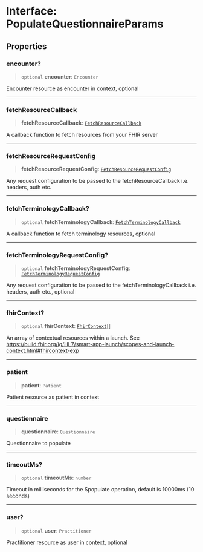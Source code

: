 # Interface: PopulateQuestionnaireParams

## Properties

### encounter?

> `optional` **encounter**: `Encounter`

Encounter resource as encounter in context, optional

***

### fetchResourceCallback

> **fetchResourceCallback**: [`FetchResourceCallback`](FetchResourceCallback.md)

A callback function to fetch resources from your FHIR server

***

### fetchResourceRequestConfig

> **fetchResourceRequestConfig**: [`FetchResourceRequestConfig`](FetchResourceRequestConfig.md)

Any request configuration to be passed to the fetchResourceCallback i.e. headers, auth etc.

***

### fetchTerminologyCallback?

> `optional` **fetchTerminologyCallback**: [`FetchTerminologyCallback`](FetchTerminologyCallback.md)

A callback function to fetch terminology resources, optional

***

### fetchTerminologyRequestConfig?

> `optional` **fetchTerminologyRequestConfig**: [`FetchTerminologyRequestConfig`](FetchTerminologyRequestConfig.md)

Any request configuration to be passed to the fetchTerminologyCallback i.e. headers, auth etc., optional

***

### fhirContext?

> `optional` **fhirContext**: [`FhirContext`](FhirContext.md)[]

An array of contextual resources within a launch. See https://build.fhir.org/ig/HL7/smart-app-launch/scopes-and-launch-context.html#fhircontext-exp

***

### patient

> **patient**: `Patient`

Patient resource as patient in context

***

### questionnaire

> **questionnaire**: `Questionnaire`

Questionnaire to populate

***

### timeoutMs?

> `optional` **timeoutMs**: `number`

Timeout in milliseconds for the $populate operation, default is 10000ms (10 seconds)

***

### user?

> `optional` **user**: `Practitioner`

Practitioner resource as user in context, optional
